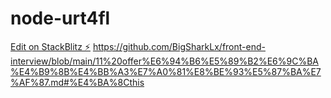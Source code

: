 # node-urt4fl

[Edit on StackBlitz ⚡️](https://stackblitz.com/edit/node-urt4fl)
https://github.com/BigSharkLx/front-end-interview/blob/main/11%20offer%E6%94%B6%E5%89%B2%E6%9C%BA%E4%B9%8B%E4%BB%A3%E7%A0%81%E8%BE%93%E5%87%BA%E7%AF%87.md#%E4%BA%8Cthis